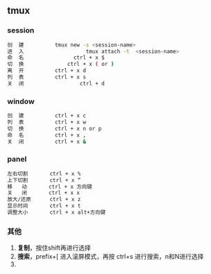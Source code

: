 ## tmux

### session

```bash
创  建          tmux new -s <session-name>
进  入				 	tmux attach -t  <session-name>
命  名 			    ctrl + x $
切  换		      ctrl + x ( or )
离  开          ctrl + x d
列  表          ctrl + x s
关  闭				  ctrl + d
```


### window
```bash
创  建          ctrl + x c
列  表          ctrl + x w
切  换          ctrl + x n or p
命  名          ctrl + x ,
关  闭          ctrl + x &
```


### panel
```bash
左右切割       ctrl + x %
上下切割       ctrl + x “
移   动       ctrl + x 方向键
关   闭       ctrl + x x
放大/还原      ctrl + x z
显示时间       ctrl + x t
调整大小       ctrl + x alt+方向键
```

### 其他
1. **复制**，按住shift再进行选择
2. **搜索**，prefix+[ 进入滚屏模式，再按 ctrl+s 进行搜索，n和N进行选择
3. 

